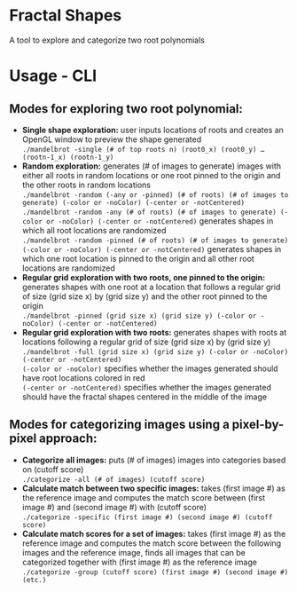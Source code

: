 # Fractal Shapes
A tool to explore and categorize two root polynomials

# Usage - CLI
## Modes for exploring two root polynomial:
- **Single shape exploration:** user inputs locations of roots and creates an OpenGL window to preview the shape generated <br/>
```./mandelbrot -single (# of top roots n) (root0_x) (root0_y) … (rootn-1_x) (rootn-1_y)```
- **Random exploration:** generates (# of images to generate) images with either all roots in random locations or one root pinned to the origin and the other roots in random locations<br/>
```./mandelbrot -random (-any or -pinned) (# of roots) (# of images to generate) (-color or -noColor) (-center or -notCentered)``` <br/>
```./mandelbrot -random -any (# of roots) (# of images to generate) (-color or -noColor) (-center or -notCentered)``` generates shapes in which all root locations are randomized <br/>
```./mandelbrot -random -pinned (# of roots) (# of images to generate) (-color or -noColor) (-center or -notCentered)``` generates shapes in which one root location is pinned to the origin and all other root locations are randomized 
- **Regular grid exploration with two roots, one pinned to the origin:** generates shapes with one root at a location that follows a regular grid of size (grid size x) by (grid size y) and the other root pinned to the origin <br/>
```./mandelbrot -pinned (grid size x) (grid size y) (-color or -noColor) (-center or -notCentered)``` <br/>
- **Regular grid exploration with two roots:** generates shapes with roots at locations following a regular grid of size (grid size x) by (grid size y)
```./mandelbrot -full (grid size x) (grid size y) (-color or -noColor) (-center or -notCentered)``` <br/>
```(-color or -noColor)``` specifies whether the images generated should have root locations colored in red<br/>
``` (-center or -notCentered) ``` specifies whether the images generated should have the fractal shapes centered in the middle of the image

## Modes for categorizing images using a pixel-by-pixel approach:
- **Categorize all images:** puts (# of images) images into categories based on (cutoff score)<br/>
```./categorize -all (# of images) (cutoff score)```
- **Calculate match between two specific images:** takes (first image #) as the reference image and computes the match score between (first image #) and (second image #) with (cutoff score) <br/>
```./categorize -specific (first image #) (second image #) (cutoff score)```
- **Calculate match scores for a set of images:** takes (first image #) as the reference image and computes the match score between the following images and the reference image,  finds all images that can be categorized together with (first image #) as the reference image <br/>
```./categorize -group (cutoff score) (first image #) (second image #) (etc.)```